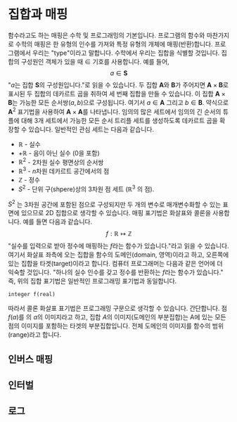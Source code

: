 # 집합과 매핑

함수라고도 하는 매핑은 수학 및 프로그래밍의 기본입니다. 프로그램의 함수와 마찬가지로 수학의 매핑은 한 유형의 인수를 가져와 특정 유형의 개체에 매핑(반환)합니다. 프로그램에서 우리는 "type"이라고 말합니다. 수학에서 우리는 집합을 식별할 것입니다. 집합의 구성원인 객체가 있을 때 $\in$ 기호를 사용합니다. 예를 들어,
$$
a \in \mathbf S
$$
"$a$는 집합 $\mathbf S$의 구성원입니다."로 읽을 수 있습니다. 두 집합 $\mathbf A$와 $\mathbf B$가 주어지면 $\mathbf A \times \mathbf B$로 표시된 두 집합의 데카르트 곱을 취하여 세 번째 집합을 만들 수 있습니다. 이 집합 $\mathbf A \times \mathbf B$는 가능한 모든 순서쌍$(a, b)$으로 구성됩니다. 여기서 $a \in \mathbf A$ 그리고 $b \in \mathbf B$. 약식으로 $\mathbf A^2$ 표기법을 사용하여 $\mathbf A \times \mathbf A$를 나타냅니다. 임의의 많은 세트에서 임의의 긴 순서의 튜플에 대해 3개 세트에서 가능한 모든 순서 트리플 세트를 생성하도록 데카르트 곱을 확장할 수 있습니다.
일반적인 관심 세트는 다음과 같습니다.

- $\mathbb R$ - 실수
- $+\mathbb R$ - 음이 아닌 실수 (0을 포함)
- $\mathbb R^2$ - 2차원 실수 평면상의 순서쌍
- $\mathbb R^3$ - $n$차원 데카르트 공간에서의 점
- $\mathbb Z$ - 정수
- $S^2$ - 단위 구(shpere)상의 3차원 점 세트 ($\mathbb R^3$ 의 점).

$S^2$ 는 3차원 공간에 포함된 점으로 구성되지만 두 개의 변수로 매개변수화할 수 있는 표면에 있으므로 2D 집합으로 생각할 수 있습니다. 매핑 표기법은 화살표와 콜론을 사용합니다. 예를 들면 다음과 같습니다.
$$
f : \mathbb R \mapsto \mathbb Z
$$
"실수를 입력으로 받아 정수에 매핑하는 $f$라는 함수가 있습니다."라고 읽을 수 있습니다. 여기서 화살표 좌측에 오는 집합을 함수의 도메인(domain, 영역)이라고 하고, 오른쪽에 있는 집합을 타겟(target)이라고 합니다.
컴퓨터 프로그래머는 다음과 같은 언어에 더 익숙할 것입니다. "하나의 실수 인수를 갖고 정수를 반환하는 $f$라는 함수가 있습니다." 즉, 위의 집합 표기법은 일반적인 프로그래밍 표기법과 동일합니다.

```
integer f(real)
```

따라서 콜론 화살표 표기법은 프로그래밍 구문으로 생각할 수 있습니다. 간단합니다.
점 $f(a)$를 의 $a$의 이미지라고 하고, 집합 $A$의 이미지(도메인의 부분집합)는 A에 있는 모든 점의 이미지를 포함하는 타겟의 부분집합입니다. 전체 도메인의 이미지를 함수의 범위(range)라고 합니다.

## 인버스 매핑

## 인터벌

## 로그

